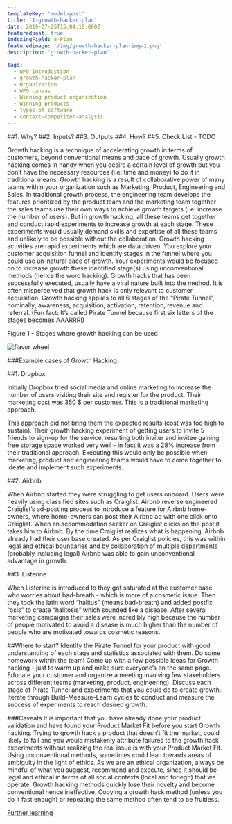 ```yaml
---
templateKey: 'model-post'
title: '1-growth-hacker-plan'
date: 2019-07-25T15:04:10.000Z
featuredpost: true
indexingField: 8-Plan
featuredimage: '/img/growth-hacker-plan-img-1.png'
description: 'growth-hacker-plan'

tags:
  - WPO introduction
  - growth-hacker-plan
  - Organization
  - WPO canvas
  - Winning product organization
  - Winning products
  - types of software
  - context-competitor-analysis
---
```

##1. Why?
##2. Inputs?
##3. Outputs
##4. How?
##5. Check List - TODO


Growth hacking is a technique of accelerating growth in terms of customers, beyond conventional means and pace of growth.
Usually growth hacking comes in handy when you desire a certain level of growth but you don’t have the necessary resources (i.e: time and money) to do it in traditional means.
Growth hacking is a result of collaborative power of many teams within your organization such as Marketing, Product, Engineering and Sales.
In traditional growth process, the engineering team develops the features prioritized by the product team and the marketing team together the sales teams use their own ways to achieve growth targets (i.e: increase the number of users). But in growth hacking, all these teams get together and conduct rapid experiments to increase growth at each stage. These experiments would usually demand skills and expertise of all these teams and unlikely to be possible without the collaboration.
Growth hacking activities are rapid experiments which are data driven. You explore your customer acquisition funnel and identify stages in the funnel where you could use un-natural pace of growth. Your experiments would be focused on to increase growth these identified stage(s) using unconventional methods (hence the word hacking).
Growth hacks that has been successfully executed, usually have a viral nature built into the method.
It is often misperceived that growth hack is only relevant to customer acquisition. Growth hacking applies to all 6 stages of the “Pirate Tunnel”, nominally; awareness, acquisition, activation, retention, revenue and referral. (Fun fact: It’s called Pirate Tunnel because first six letters of the stages becomes AAARRR!)




Figure 1 - Stages where growth hacking can be used

 ![flavor wheel](/img/growth-hacker-plan-img-1.png)

###Example cases of Growth Hacking: 

##1. Dropbox

Initially Dropbox tried social media and online marketing to increase the number of users visiting their site and register for the product. Their marketing cost was 350 $ per customer. This is a traditional marketing approach.

This approach did not bring them the expected results (cost was too high to sustain). Their growth hacking experiment of getting users to invite 5 friends to sign-up for the service, resulting both inviter and invitee gaining free storage space worked very well - in fact it was a 28% increase from their traditional approach. Executing this would only be possible when marketing, product and engineering teams would have to come together to ideate and implement such experiments.



##2. Airbnb

When Airbnb started they were struggling to get users onboard. Users were heavily using classified sites such as Craiglist. Airbnb reverse engineered Craiglist’s ad-posting process to introduce a feature for Airbnb home-owners, where home-owners can post their Airbnb ad with one click onto Craiglist. When an accommodation seeker on Craiglist clicks on the post it takes him to Airbnb. By the time Craiglist realizes what is happening, Airbnb already had their user base created. As per Craiglist policies, this was within legal and ethical boundaries and by collaboration of multiple departments (probably including legal) Airbnb was able to gain unconventional advantage in growth.



##3. Listerine

When Listerine is introduced to they got saturated at the customer base who worries about bad-breath - which is more of a cosmetic issue. Then they took the latin word “halitus” (means bad-breath) and added postfix “osis” to create “halitosis” which sounded like a disease. After several marketing campaigns their sales were incredibly high because the number of people motivated to avoid a disease is much higher than the number of people who are motivated towards cosmetic reasons.











##Where to start?
Identify the Pirate Tunnel for your product with good understanding of each stage and statistics associated with them.
Do some homework within the team! Come up with a few possible ideas for Growth hacking - just to warm up and make sure everyone’s on the same page.
Educate your customer and organize a meeting involving few stakeholders across different teams (marketing, product, engineering).
Discuss each stage of Pirate Tunnel and experiments that you could do to create growth.
Iterate through Build-Measure-Learn cycles to conduct and measure the success of experiments to reach desired growth.




###Caveats
It is important that you have already done your product validation and have found your Product Market Fit before you start Growth hacking. Trying to growth hack a product that doesn’t fit the market, could likely to fail and you would mistakenly attribute failures to the growth hack experiments without realizing the real issue is with your Product Market Fit. 
Using unconventional methods, sometimes could lean towards areas of ambiguity in the light of ethics. As we are an ethical organization, always be mindful of what you suggest, recommend and execute, since it should be legal and ethical in terms of all social contexts (local and foriegn) that we operate.
Growth hacking methods quickly lose their novelty and become conventional hence ineffective. Copying a growth hack method (unless you do it fast enough) or repeating the same method often tend to be fruitless.


[Further learning](https://www.youtube.com/watch?v=ajccEoAhfmc)